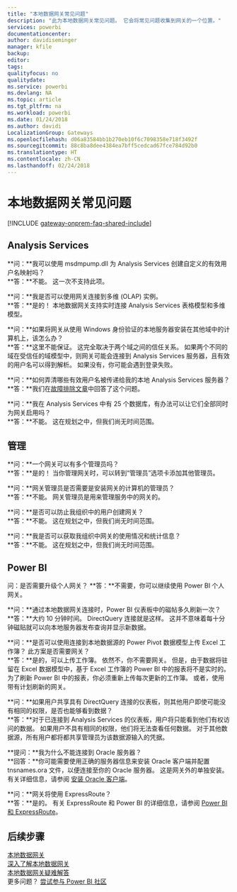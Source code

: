 ```yaml
---
title: "本地数据网关常见问题"
description: "此为本地数据网关常见问题。 它会将常见问题收集到网关的一个位置。"
services: powerbi
documentationcenter: 
author: davidiseminger
manager: kfile
backup: 
editor: 
tags: 
qualityfocus: no
qualitydate: 
ms.service: powerbi
ms.devlang: NA
ms.topic: article
ms.tgt_pltfrm: na
ms.workload: powerbi
ms.date: 01/24/2018
ms.author: davidi
LocalizationGroup: Gateways
ms.openlocfilehash: d06a83584bb1b270eb10f6c7098358e718f3492f
ms.sourcegitcommit: 88c8ba8dee4384ea7bff5cedcad67fce784d92b0
ms.translationtype: HT
ms.contentlocale: zh-CN
ms.lasthandoff: 02/24/2018
---
```

# <a name="on-premises-data-gateway-faq"></a>本地数据网关常见问题
<!-- Shared FAQ shared Include -->
[!INCLUDE [gateway-onprem-faq-shared-include](./includes/gateway-onprem-faq-shared-include.md)]

## <a name="analysis-services"></a>Analysis Services
**问：**我可以使用 msdmpump.dll 为 Analysis Services 创建自定义的有效用户名映射吗？  
**答：**不能。 这一次不支持此项。

**问：**我是否可以使用网关连接到多维 (OLAP) 实例。  
**答：**是的！ 本地数据网关支持实时连接 Analysis Services 表格模型和多维模型。

**问：**如果将网关从使用 Windows 身份验证的本地服务器安装在其他域中的计算机上，该怎么办？  
**答：**这里不能保证。 这完全取决于两个域之间的信任关系。 如果两个不同的域在受信任的域模型中，则网关可能会连接到 Analysis Services 服务器，且有效的用户名可以得到解析。 如果没有，你可能会遇到登录失败。

**问：**如何弄清哪些有效用户名被传递给我的本地 Analysis Services 服务器？  
**答：**我们在[故障排除文章](service-gateway-onprem-tshoot.md)中回答了这个问题。

**问：**我在 Analysis Services 中有 25 个数据库，有办法可以让它们全部同时为网关启用吗？  
**答：**不能。 这在规划之中，但我们尚无时间范围。

## <a name="administration"></a>管理
**问：**一个网关可以有多个管理员吗？  
**答：**是的！ 当你管理网关时，可以转到“管理员”选项卡添加其他管理员。

**问：**网关管理员是否需要是安装网关的计算机的管理员？  
**答：**不能。 网关管理员是用来管理服务中的网关的。

**问：**是否可以防止我组织中的用户创建网关？  
**答：**不能。 这在规划之中，但我们尚无时间范围。

**问：**我是否可以获取我组织中网关的使用情况和统计信息？  
**答：**不能。 这在规划之中，但我们尚无时间范围。

## <a name="power-bi"></a>Power BI
问：是否需要升级个人网关？
**答：**不需要，你可以继续使用 Power BI 个人网关。

**问：**通过本地数据网关连接时，Power BI 仪表板中的磁帖多久刷新一次？  
**答：**大约 10 分钟时间。 DirectQuery 连接就是这样。 这并不意味着每十分钟磁贴就可以向本地服务器发布查询并显示新数据。

**问：**是否可以使用连接到本地数据源的 Power Pivot 数据模型上传 Excel 工作簿？ 此方案是否需要网关？  
**答：**是的，可以上传工作簿。 依然不，你不需要网关。 但是，由于数据将驻留在 Excel 数据模型中，基于 Excel 工作簿的 Power BI 中的报表将不是实时的。 为了刷新 Power BI 中的报表，你必须重新上传每次更新的工作簿。 或者，使用带有计划刷新的网关。

**问：**如果用户共享具有 DirectQuery 连接的仪表板，则其他用户即使可能没有相同的权限，是否也能够看到数据？  
**答：**对于已连接到 Analysis Services 的仪表板，用户将只能看到他们有权访问的数据。 如果用户不具有相同的权限，他们将无法查看任何数据。 对于其他数据源，所有用户都将都共享管理员为该数据源输入的凭据。

**提问：**我为什么不能连接到 Oracle 服务器？  
**回答：**你可能需要使用正确的服务器信息来安装 Oracle 客户端并配置 tnsnames.ora 文件，以便连接至你的 Oracle 服务器。 这是网关外的单独安装。 有关详细信息，请参阅 [安装 Oracle 客户端](service-gateway-onprem-manage-oracle.md#installing-the-oracle-client)。

**问：**网关将使用 ExpressRoute？  
**答：**是的。 有关 ExpressRoute 和 Power BI 的详细信息，请参阅 [Power BI 和 ExpressRoute](service-admin-power-bi-expressroute.md)。

## <a name="next-steps"></a>后续步骤
[本地数据网关](service-gateway-onprem.md)  
[深入了解本地数据网关](service-gateway-onprem-indepth.md)  
[本地数据网关疑难解答](service-gateway-onprem-tshoot.md)  
更多问题？ [尝试参与 Power BI 社区](http://community.powerbi.com/)

